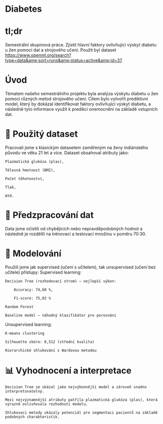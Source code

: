 # Diabetes

# tl;dr
Semestrální skupinová práce. Zjistit hlavní faktory ovlivňující výskyt diabetu u žen pomocí dat a strojového učení. Použit byl dataset  https://www.openml.org/search?type=data&amp;sort=runs&amp;status=active&amp;id=37.

# Úvod
Tématem našeho semestrálního projektu byla analýza výskytu diabetu u žen pomocí různých metod strojového učení. Cílem bylo vytvořit prediktivní model, který by dokázal identifikovat faktory ovlivňující výskyt diabetu, a následně tyto informace využít k predikci onemocnění na základě vstupních dat.

# 🔬 Použitý dataset
Pracovali jsme s klasickým datasetem zaměřeným na ženy indiánského původu ve věku 21 let a více. Dataset obsahoval atributy jako:

    Plazmatická glukóza (plas),

    Tělesná hmotnost (BMI),

    Počet těhotenství,

    Tlak,

    Atd.

# 🧹 Předzpracování dat
Data jsme očistili od chybějících nebo nepravděpodobných hodnot a následně je rozdělili na trénovací a testovací množinu v poměru 70:30.

# 🤖 Modelování
Použili jsme jak supervised (učení s učitelem), tak unsupervised (učení bez učitele) přístupy:
Supervised learning:

    Decision Tree (rozhodovací strom) – nejlepší výkon:

        Accuracy: 74,68 %,

        F1-score: 75,03 %

    Random Forest

    Baseline model – náhodný klasifikátor pro porovnání

Unsupervised learning:

    K-means clustering

    Silhouette skóre: 0,512 (střední kvalita)

    Hierarchické shlukování s Wardovou metodou

# 📊 Vyhodnocení a interpretace
    Decision Tree se ukázal jako nejvýkonnější model a zároveň snadno interpretovatelný.

    Mezi nejvýznamnější atributy patřila plazmatická glukóza (plas), která výrazně ovlivňovala rozhodnutí modelu.

    Shlukovací metody ukázaly potenciál pro segmentaci pacientů na základě podobných charakteristik.
